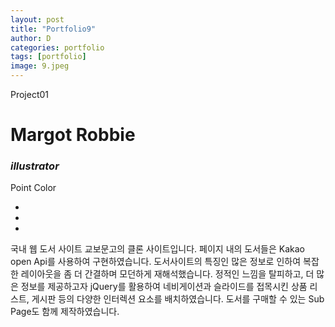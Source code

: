 ```yaml
---
layout: post
title: "Portfolio9"
author: D
categories: portfolio
tags: [portfolio]
image: 9.jpeg
---
```


<p class="project-title">Project01</p>

<h1>Margot Robbie</h1>

<h3><i>illustrator</i></h3>

<span class="span-point-color">Point Color</span>
<ul class="color_01">
  <li></li>
  <li></li>
  <li></li>
</ul>

국내 웹 도서 사이트 교보문고의 클론 사이트입니다. 페이지 내의 도서들은 Kakao open Api를 사용하여 구현하였습니다. 도서사이트의 특징인 많은 정보로 인하여 복잡한 레이아웃을 좀 더 간결하며 모던하게 재해석했습니다. 정적인 느낌을 탈피하고, 더 많은 정보를 제공하고자 jQuery를 활용하여 네비게이션과 슬라이드를 접목시킨 상품 리스트, 게시판 등의 다양한 인터렉션 요소를 배치하였습니다. 도서를 구매할 수 있는 Sub Page도 함께 제작하였습니다.
